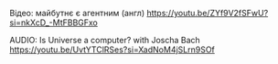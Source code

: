 Відео: майбутнє є агентним (англ) https://youtu.be/ZYf9V2fSFwU?si=nkXcD_-MtFBBGFxo 

AUDIO: Is Universe a computer? with Joscha Bach 
https://youtu.be/UvtYTClRSes?si=XadNoM4jSLrn9SOf

